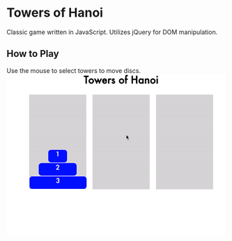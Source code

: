 # Towers of Hanoi

Classic game written in JavaScript. Utilizes jQuery for DOM manipulation.

## How to Play
Use the mouse to select towers to move discs.
![game](./game.gif)
